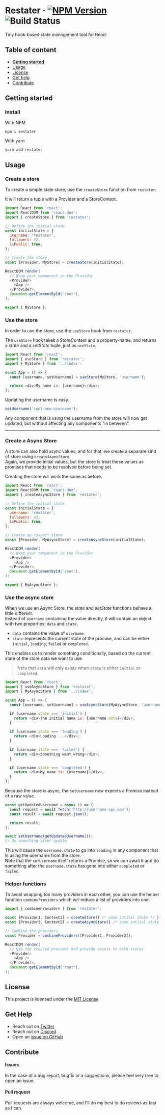 # Restater · [![NPM Version](https://img.shields.io/npm/v/restater)](https://www.npmjs.com/package/restater) ![Build Status](https://github.com/Silind-Software/restater/workflows/build/badge.svg)

Tiny hook-based state management tool for React

## Table of content

- [**Getting started**](#getting-started)
- [Usage](#usage)
- [License](#license)
- [Get help](#get-help)
- [Contribute](#contribute)

## Getting started

### Install

With NPM

```console
npm i restater
```

With yarn

```console
yarn add restater
```

## Usage

### Create a store

To create a simple state store, use the `createStore` function from `restater`.

It will return a tuple with a Provider and a StoreContext.

```javascript
import React from 'react';
import ReactDOM from 'react-dom';
import { createStore } from 'restater';

// Define the initial state
const initialState = {
  username: 'restater',
  followers: 42,
  isPublic: true,
};

// Create the store
const [Provider, MyStore] = createStore(initialState);

ReactDOM.render(
  // Wrap your component in the Provider
  <Provider>
    <App />
  </Provider>,
  document.getElementById('root'),
);

export { MyStore };
```

### Use the store

In order to use the store, use the `useStore` hook from `restater`.

The `useStore` hook takes a StoreContext and a property-name, and returns a _state_ and a _setState_ tuple, just as `useState`.

```javascript
import React from 'react';
import { useStore } from 'restater';
import { MyStore } from '../index';

const App = () => {
  const [username, setUsername] = useStore(MyStore, 'username');

  return <div>My name is: {username}</div>;
};
```

Updating the username is easy.

```javascript
setUsername('cool-new-username');
```

Any component that is using the username from the store will now get updated, but without affecting any components "in between".

---

### Create a Async Store

A store can also hold async values, and for that, we create a separate kind of store using `createAsyncStore`.  
Again, we provide initial values, but the store is treat these values as promises that needs to be resolved before being set.

Creating the store will work the same as before.

```javascript
import React from 'react';
import ReactDOM from 'react-dom';
import { createAsyncStore } from 'restater';

// Define the initial state
const initialState = {
  username: 'restater',
  followers: 42,
  isPublic: true,
};

// Create an *async* store
const [Provider, MyAsyncStore] = createAsyncStore(initialState);

ReactDOM.render(
  // Wrap your component in the Provider
  <Provider>
    <App />
  </Provider>,
  document.getElementById('root'),
);

export { MyAsyncStore };
```

### Use the async store

When we use an Async Store, the _state_ and _setState_ functions behave a little different.  
Instead of `username` containing the value directly, it will contain an object with two properties: `data` and `state`.

- `data` contains the value of `username`.
- `state` represents the current state of the promise, and can be either `initial`, `loading`, `failed` or `completed`.

This enables us to render something conditionally, based on the current state of the store data we want to use.

> Note that `data` will only exists when `state` is either `initial` or `completed`.

```javascript
import React from 'react';
import { useAsyncStore } from 'restater';
import { MyAsyncStore } from '../index';

const App = () => {
  const [username, setUsername] = useAsyncStore(MyAsyncStore, 'username');

  if (username.state === 'initial') {
    return <div>The initial name is: {username.data}</div>;
  }

  if (username.state === 'loading') {
    return <div>Loading ...</div>;
  }

  if (username.state === 'failed') {
    return <div>Something went wrong</div>;
  }

  if (username.state === 'completed') {
    return <div>My name is: {username}</div>;
  }
};
```

Because the store is async, the `setUsername` now expects a Promise instead of a raw value.

```javascript
const getUpdatedUsername = async () => {
  const request = await fetch('http://username-api.com');
  const result = await request.json();

  return result;
};

await setUsername(getUpdatedUsername());
// Do something after update
```

This will cause the `username.state` to go into `loading` in any component that is using the username from the store.  
Note that the `setUsername` itself returns a Promise, so we can await it and do something after the `username.state` has gone into either `completed` or `failed`.

### Helper functions

To avoid wrapping too many providers in each other, you can use the helper function `combineProviders` which will reduce a list of providers into one.  
```javascript
import { combineProviders } from 'restater';

const [Provider1, Context1] = createStore({ /* some intital state */ });
const [Provider2, Context2] = createAsyncStore({ /* some intital state */ });

// Combine the providers
const Provider = combineProviders([Provider1, Provider2]);

ReactDOM.render(
  // Use the reduced provider and provide access to both stores
  <Provider>
    <App />
  </Provider>,
  document.getElementById('root'),
);
```

## License

This project is licensed under the [MIT License](https://github.com/Silind-Software/restater/blob/master/LICENSE)

## Get Help

- Reach out on [Twitter](https://twitter.com/SimonHoiberg)
- Reach out on [Discord](http://discord.gg/7daE6Ue)
- Open an [issue on GitHub](https://github.com/Silind-Software/restater/issues)

## Contribute

#### Issues

In the case of a bug report, bugfix or a suggestions, please feel very free to open an issue.

#### Pull request

Pull requests are always welcome, and I'll do my best to do reviews as fast as I can.

